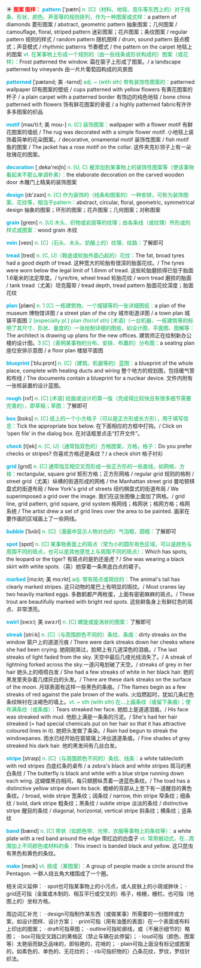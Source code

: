 ☀ <font color="red">**图案 图样：**</font>
<font color="sky blue">**pattern**</font> ['pætn] 
<font color="#00b050">n. [C]（材料、地毯、音乐等东西上的）对于线条、形状、颜色、声音等的规则排列，作为一种图案或式样：</font>a pattern of diamonds 菱形图案 / abstract, geometric pattern 抽象图案；几何图案 / camouflage, floral, striped pattern 迷彩图案；花卉图案；条纹图案 / regular pattern 规则的样式 / random pattern 随机图样 / drum, sound pattern 鼓点模式；声音模式 / rhythmic patterns 节奏模式 / the pattern on the carpet 地毯上的图案 <font color="#00b050">vt. 在某事物上形成一个规则的（由一些线条或形状构成的）图案（或花样）：</font>Frost patterned the window. 霜在窗子上形成了图案。/ a landscape patterned by vineyards 由一片片葡萄园构成的风景图
                      
<font color="sky blue">**patterned**</font> [ˈpætənd; 美 -tərnd]
<font color="#00b050">adj. ~ (with sth) 带有装饰性图案的：</font>patterned wallpaper 印有图案的壁纸 / cups patterned with yellow flowers 有黄花图案的杯子 / a plain carpet with a patterned border 有饰边的纯色地毯 / bone china patterned with flowers 饰有鲜花图案的骨瓷 / a highly patterned fabric有许许多多图案的织品

<font color="sky blue">**motif**</font> [məʊˈti:f; 美 moʊ-]
<font color="#00b050">n. [C] 装饰图案：</font>wallpaper with a flower motif 有鲜花图案的墙纸 / The rug was decorated with a simple flower motif. 小地毯上装饰着简单的花朵图案。/ decorative, ornamental motif 装饰性图案 / fish motif 鱼的图案 / The jacket has a rose motif on the collar. 这件夹克衫领子上有一朵玫瑰花的图案。

<font color="sky blue">**decoration**</font> [͵dekə'reɪʃn] 
<font color="#00b050">n. [U, C] 被添加到某事物上的装饰性图案等（使该事物看起来不那么单调朴素）：</font>the elaborate decoration on the carved wooden door 木雕门上精美的装饰图案

<font color="sky blue">**design**</font> [dɪ'zaɪn] 
<font color="#00b050">n. [C] 作为装饰的（线条和图案的）一种安排，可称为装饰图案、花纹等，相当于pattern：</font>abstract, circular, floral, geometric, symmetrical design 抽象的图案；环形的图案；花卉图案；几何图案；对称图案

<font color="sky blue">**grain**</font> [ɡreɪn] 
<font color="#00b050">n. [U] 木头、织物或岩层等的纹理；由各条线（或纹理）所形成的样式或图案：</font>wood grain 木纹
      
<font color="sky blue">**vein**</font> [veɪn]
<font color="#00b050">n. [C]（石头、木头、奶酪上的）纹理、纹路：</font>了解即可

<font color="sky blue">**tread**</font> [tred]
<font color="#00b050">n. [C, U]（鞋底或轮胎外面凸起的）花纹：</font>The fat, broad tyres had a good depth of tread. 这种宽大的轮胎有很深的胎面花纹。/ The tyres were worn below the legal limit of 1.6mm of tread. 这些轮胎磨损得已低于胎面1.6毫米的法定厚度。/ tyre/tire, wheel tread 轮胎花纹 / worn tread 磨损的胎面 / tank tread（尤美）坦克履带 / tread depth, tread pattern 胎面花纹深度；胎面花纹

<font color="sky blue">**plan**</font> [plæn] 
<font color="#00b050">n. 1 [C] 一栋建筑物、一个城镇等的一张详细图纸：</font>a plan of the museum 博物馆详图 / a street plan of the city 城市街道详图 / a town plan 城镇平面图 <font color="#00b050">2 [especially pl.] plan (for/of sth) [术语]（一台机器、一栋建筑等的标明了其尺寸、形状、量度的）一张绘制详细的图纸，如设计图、平面图、图解等：</font>The architect is drawing up plans for the new offices. 建筑师正在绘制新办公楼的设计图。<font color="#00b050">3 [C]（表明某事物的分布、安排、布置的）分布图：</font>a seating plan 座位安排示意图 / a floor plan 楼层平面图
           
<font color="sky blue">**blueprint**</font> [ˈblu:prɪnt]
<font color="#00b050">n. [C]（建筑、机器等的）蓝图：</font>a blueprint of the whole place, complete with heating ducts and wiring 整个地方的规划图，包括暖气管和布线 / The documents contain a blueprint for a nuclear device. 文件内附有一张核装置的设计蓝图。

<font color="sky blue">**rough**</font> [rʌf] 
<font color="#00b050">n. [C] [术语] 绘画或设计的第一版（完成得比较快且有很多细节需要完善的），即草稿；草图：</font>了解即可

<font color="sky blue">**box**</font> [bɒks] 
<font color="#00b050">n. [C] 纸上的一个小方格子（可以是正方形或长方形），用于填写信息：</font>Tick the appropriate box below. 在下面相应的方框中打钩。/ Click on ‘open file’ in the dialog box. 在对话框里点击“打开文件”。

<font color="sky blue">**check**</font> [tʃek] 
<font color="#00b050">n. [C, U]（通常指双色的）方格图案，方格，格子：</font>Do you prefer checks or stripes? 你喜欢方格还是条纹？/ a check shirt 格子衬衫
                      
<font color="sky blue">**grid**</font> [grɪd]
<font color="#00b050">n. [C] 通常指互相交叉而形成一些正方形的一些直线，如网格、方格：</font>rectangular, square grid 矩形方格；正方形网格 / regular grid 规则的格制 / street grid（尤美）纵横的街道形成的网格 / the Manhattan street grid 曼哈顿棋盘式的街道布局 / New York's grid of streets 纽约棋盘式的街道布局 / We superimposed a grid over the image. 我们在这张图像上面加了网格。/ grid line, grid pattern, grid square, grid system 格网线；格网状；格网方格；格网系统 / The artist drew a set of grid lines over the area to be painted. 画家在要作画的区域画上了一些网线。

<font color="sky blue">**bubble**</font> [ˈbʌbl]
<font color="#00b050">n. [C]（漫画中显示人物对白的）气泡框，圆框：</font>了解即可

<font color="sky blue">**spot**</font> [spɒt] 
<font color="#00b050">n. [C] 某事物表面上的斑点（常为小的圆形有色区域，可以是颜色与周围不同的斑点，也可以是其他感觉上与周围不同的斑点）：</font>Which has spots, the leopard or the tiger? 有斑点的是豹还是虎？/ She was wearing a black skirt with white spots.（英）她穿着一条黑底白点的裙子。
                      
<font color="sky blue">**marked**</font> [mɑ:kt; 美 mɑ:rkt]
<font color="#00b050">adj. 带有斑点或斑纹的：</font>The animal's tail has clearly marked stripes. 这只动物的尾巴上有明显的斑纹。/ Most cranes lay two heavily marked eggs. 多数鹤都产两枚蛋，上面有密密麻麻的斑点。/ These trout are beautifully marked with bright red spots. 这些鲜鱼身上有鲜红色的斑点、非常漂亮。

<font color="sky blue">**swirl**</font> [swɜ:l; 美 swɜ:rl]
<font color="#00b050">n. [C] 螺旋或旋涡状的图案：</font>了解即可
           
<font color="sky blue">**streak**</font> [stri:k]
<font color="#00b050">n. [C]（与周围颜色不同的）条纹、条痕：</font>dirty streaks on the window 窗户上的道道污痕 / There were dark streaks down her cheeks where she had been crying. 她刚刚哭过，脸颊上有几道深色的泪痕。/ The last streaks of light faded from the sky. 天空中最后几缕光线消失了。/ A streak of lightning forked across the sky.一道闪电划破了天空。/ streaks of grey in her hair 她头上的绺绺白发 / She had a few streaks of white in her black hair. 她的黑发里夹杂着几缕灰白的头发。/ There are these dark streaks on the surface of the moon. 月球表面有这样一些黑色的条痕。/ The flames begin as a few streaks of red against the pale brown of the walls. 火焰燃起时，犹如几条红色条纹映衬在淡褐色的墙上。<font color="#00b050">vt. ~ sth (with sth) 在…上画条纹（或留下条痕）；使布满条纹（或条痕）：</font>Tears streaked her face. 她脸上是道道泪痕。/ His face was streaked with mud. 他脸上满是一条条的污泥。/ She's had her hair streaked (= had special chemicals put on her hair so that it has attractive coloured lines in it). 她把头发做了条染。/ Rain had begun to streak the windowpanes. 雨水已经开始在窗玻璃上冲出道道条痕。/ Fine shades of grey streaked his dark hair. 他的黑发间有几丝白发。
           
<font color="sky blue">**stripe**</font> [straɪp]
<font color="#00b050">n. [C]（与周围颜色不同的）条纹、线条：</font>a white tablecloth with red stripes 白底红条的桌布 / a zebra's black and white stripes 斑马的黑白条纹 / The butterfly is black and white with a blue stripe running down each wing. 这蝴蝶黑白相间，每只翅膀纵贯着一道蓝色条纹。/ The toad has a distinctive yellow stripe down its back. 蟾蜍的背部从上至下有一道醒目的黄色条纹。/ broad, wide stripe 宽条纹；阔条纹 / narrow, thin stripe 窄条纹；细条纹 / bold, dark stripe 粗条纹；黑条纹 / subtle stripe 淡淡的条纹 / distinctive stripe 醒目的条纹 / diagonal, horizontal, vertical stripe 斜条纹；横条纹；竖条纹

<font color="sky blue">**band**</font> [bænd] 
<font color="#00b050">n. [C] 带状（如颜色带、光带、衣服等事物上的条纹等）：</font>a white plate with a red band around the edge 带红边的白盘子 <font color="#00b050">vt. 常用被动式，在…周围加上不同颜色或材料的条：</font>This insect is banded black and yellow. 这只昆虫有黑色和黄色的条纹。

<font color="sky blue">**make**</font> [meɪk] 
<font color="#00b050">vt. 排成（某图案）：</font>A group of people made a circle around the Pentagon. 一群人绕五角大楼围成了一个圈。

相关词义延伸：
· spot也可指某事物上的小污点，或人皮肤上的小斑或肿块；
· grid还可指（金属或木制的、相互平行或交叉的）格子，格栅，栅栏。也可指（地图上的）坐标方格。

周边词汇补充：
· design可指制作某东西（或做某事）所需要的一份图样或方案，如设计图样、设计方案；
· print可指（用有油墨的表面）在一个表面或布料上印出的图案；
· draft可指草图；
· outline可指轮廓线，或（不展示细节的）略图；
· box可指交叉路口的黄格区（禁止车辆在此停留）；
· loud可指（颜色、图案等）太艳丽而缺乏品味的，即俗艳的，花哨的；
· plain可指上面没有标记或图案的，如素色的、单色的、无花纹的；
· rib可指织物的）凸条花纹，罗纹，罗纹针织法。